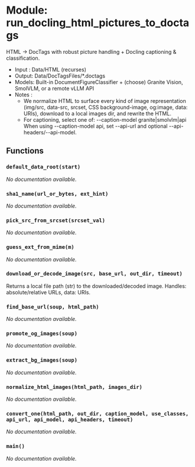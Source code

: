# Module: run_docling_html_pictures_to_doctags

HTML → DocTags with robust picture handling + Docling captioning & classification.

- Input :  Data/HTML  (recurses)
- Output:  Data/DocTagsFiles/*.doctags
- Models:  Built-in DocumentFigureClassifier + (choose) Granite Vision, SmolVLM, or a remote vLLM API
- Notes :
    * We normalize HTML to surface every kind of image representation (img/src, data-src, srcset,
      CSS background-image, og:image, data: URIs), download to a local images dir, and rewrite the HTML.
    * For captioning, select one of:
        --caption-model granite|smolvlm|api
      When using --caption-model api, set --api-url and optional --api-headers/--api-model.

## Functions

### `default_data_root(start)`

*No documentation available.*

### `sha1_name(url_or_bytes, ext_hint)`

*No documentation available.*

### `pick_src_from_srcset(srcset_val)`

*No documentation available.*

### `guess_ext_from_mime(m)`

*No documentation available.*

### `download_or_decode_image(src, base_url, out_dir, timeout)`

Returns a local file path (str) to the downloaded/decoded image.
Handles: absolute/relative URLs, data: URIs.

### `find_base_url(soup, html_path)`

*No documentation available.*

### `promote_og_images(soup)`

*No documentation available.*

### `extract_bg_images(soup)`

*No documentation available.*

### `normalize_html_images(html_path, images_dir)`

*No documentation available.*

### `convert_one(html_path, out_dir, caption_model, use_classes, api_url, api_model, api_headers, timeout)`

*No documentation available.*

### `main()`

*No documentation available.*
